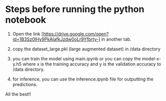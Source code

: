 # Steps before running the python notebook

1. Open the link [https://drive.google.com/open?id=1B3Sz0lHy9PkAlafkJzdw0oLr9Yfbrty-] in another tab.

2. copy the dataset_large.pkl (large augmented dataset) in /data directory

3. you can train the model using main.ipynb or you can copy the model-x-y.h5 where x is the training accuracy and y is the validation accuracy to /data directory.

4. for inference, you can use the inference.ipynb file for outputting the predictions.

All the best!!
